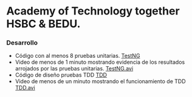 # Academy of Technology together HSBC & BEDU.

### Desarrollo

* Código con al menos 8 pruebas unitarias.
[TestNG](https://github.com/mgalvez89/TechAcademyHSBC-BEDU/tree/main/Desarrollo%20de%20Software%20Agil/3.%20Niveles%20de%20software%20testing/TestNG)
* Video de menos de 1 minuto mostrando evidencia de los resultados arrojados por las pruebas unitarias.
[TestNG.avi](https://github.com/mgalvez89/TechAcademyHSBC-BEDU/blob/main/Desarrollo%20de%20Software%20Agil/3.%20Niveles%20de%20software%20testing/TestNG.avi)		
* Código de diseño pruebas TDD
[TDD](https://github.com/mgalvez89/TechAcademyHSBC-BEDU/tree/main/Desarrollo%20de%20Software%20Agil/3.%20Niveles%20de%20software%20testing/TDD)
* Video de menos de un minuto mostrando el funcionamiento de TDD
[TDD.avi](https://github.com/mgalvez89/TechAcademyHSBC-BEDU/blob/main/Desarrollo%20de%20Software%20Agil/3.%20Niveles%20de%20software%20testing/TDD.avi)